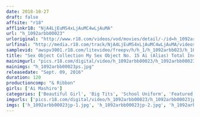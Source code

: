 ```yaml
---
date: 2018-10-27
draft: false
affsite: "r18"
afflinkr18: "NjA4LjEuMS4xLjAuMC4wLjAuMA"
url: "h_1092arbb00023"
urloriginal: "http://www.r18.com/videos/vod/movies/detail/-/id=h_1092arbb00023"
urlfinal: "http://media.r18.com/track/NjA4LjEuMS4xLjAuMC4wLjAuMA/videos/vod/movies/detail/-/id=h_1092arbb00023"
samplevid: "awspv3001.r18.com/litevideo/freepv/h/h_1/h_1092arbb023/h_1092arbb023_dmb_w.mp4"
title: "Sex Object Collection My Sex Object No. 15 Ai (Alias) Total Incest Ai Mashiro"
mainimgurl: "pics.r18.com/digital/video/h_1092arbb00023/h_1092arbb00023ps.jpg"
mainimgs: "h_1092arbb00023ps.jpg"
releasedate: "Sept. 09, 2016"
duration: 120
productioncomp: "& Ribbon"
girls: ['Ai Mashiro']
categories: ['Beautiful Girl', 'Big Tits', 'School Uniform', 'Featured Actress', 'Sister', 'Creampie', 'Bondage', 'Hi-Def']
imgurls: ['pics.r18.com/digital/video/h_1092arbb00023/h_1092arbb00023jp-1.jpg', 'pics.r18.com/digital/video/h_1092arbb00023/h_1092arbb00023jp-2.jpg', 'pics.r18.com/digital/video/h_1092arbb00023/h_1092arbb00023jp-3.jpg', 'pics.r18.com/digital/video/h_1092arbb00023/h_1092arbb00023jp-4.jpg', 'pics.r18.com/digital/video/h_1092arbb00023/h_1092arbb00023jp-5.jpg', 'pics.r18.com/digital/video/h_1092arbb00023/h_1092arbb00023jp-6.jpg', 'pics.r18.com/digital/video/h_1092arbb00023/h_1092arbb00023jp-7.jpg', 'pics.r18.com/digital/video/h_1092arbb00023/h_1092arbb00023jp-8.jpg', 'pics.r18.com/digital/video/h_1092arbb00023/h_1092arbb00023jp-9.jpg', 'pics.r18.com/digital/video/h_1092arbb00023/h_1092arbb00023jp-10.jpg', 'pics.r18.com/digital/video/h_1092arbb00023/h_1092arbb00023jp-11.jpg', 'pics.r18.com/digital/video/h_1092arbb00023/h_1092arbb00023jp-12.jpg', 'pics.r18.com/digital/video/h_1092arbb00023/h_1092arbb00023jp-13.jpg', 'pics.r18.com/digital/video/h_1092arbb00023/h_1092arbb00023jp-14.jpg', 'pics.r18.com/digital/video/h_1092arbb00023/h_1092arbb00023jp-15.jpg', 'pics.r18.com/digital/video/h_1092arbb00023/h_1092arbb00023jp-16.jpg', 'pics.r18.com/digital/video/h_1092arbb00023/h_1092arbb00023jp-17.jpg', 'pics.r18.com/digital/video/h_1092arbb00023/h_1092arbb00023jp-18.jpg', 'pics.r18.com/digital/video/h_1092arbb00023/h_1092arbb00023jp-19.jpg', 'pics.r18.com/digital/video/h_1092arbb00023/h_1092arbb00023jp-20.jpg']
imgs: ['h_1092arbb00023jp-1.jpg', 'h_1092arbb00023jp-2.jpg', 'h_1092arbb00023jp-3.jpg', 'h_1092arbb00023jp-4.jpg', 'h_1092arbb00023jp-5.jpg', 'h_1092arbb00023jp-6.jpg', 'h_1092arbb00023jp-7.jpg', 'h_1092arbb00023jp-8.jpg', 'h_1092arbb00023jp-9.jpg', 'h_1092arbb00023jp-10.jpg', 'h_1092arbb00023jp-11.jpg', 'h_1092arbb00023jp-12.jpg', 'h_1092arbb00023jp-13.jpg', 'h_1092arbb00023jp-14.jpg', 'h_1092arbb00023jp-15.jpg', 'h_1092arbb00023jp-16.jpg', 'h_1092arbb00023jp-17.jpg', 'h_1092arbb00023jp-18.jpg', 'h_1092arbb00023jp-19.jpg', 'h_1092arbb00023jp-20.jpg']
---
```

